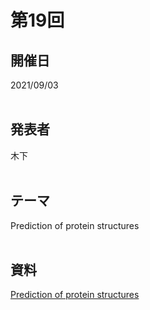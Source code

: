 # 第19回  
## 開催日  
2021/09/03  
<br>

## 発表者  
木下  
<br>

## テーマ  
Prediction of protein structures  
<br>

## 資料  
[Prediction of protein structures](https://tachibanahajime.github.io/group/no19/no19.pdf "第19回")  
<br>
